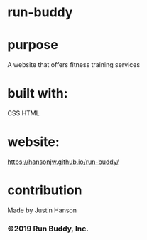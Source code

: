 # run-buddy

# purpose
A website that offers fitness training services

# built with:
CSS
HTML

# website:
https://hansonjw.github.io/run-buddy/

# contribution
Made by Justin Hanson

### ©️2019 Run Buddy, Inc. #
